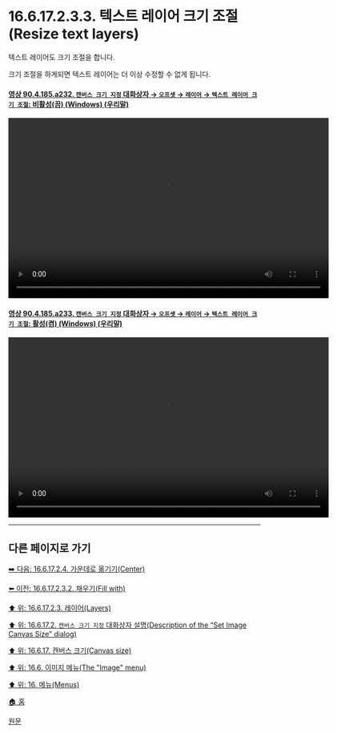 # 16.6.17.2.3.3. 텍스트 레이어 크기 조절(Resize text layers)
텍스트 레이어도 크기 조절을 합니다.

크기 조절을 하게되면 텍스트 레이어는 더 이상 수정할 수 없게 됩니다.

<a id="90-04-185-a232"></a>

#### [영상 90.4.185.a232. `캔버스 크기 지정` 대화상자 → `오프셋` → `레이어` → `텍스트 레이어 크기 조절`: 비활성(끔) (Windows) (우리말)](./90-04-0185-set_image_canvas_size.md#90-04-185-a232)
<video controls="controls" width="640" height="360" src="https://github.com/user-attachments/assets/71e8b4e7-da89-4808-a041-99c689331a66"></video>

<a id="90-04-185-a233"></a>

#### [영상 90.4.185.a233. `캔버스 크기 지정` 대화상자 → `오프셋` → `레이어` → `텍스트 레이어 크기 조절`: 활성(켬) (Windows) (우리말)](./90-04-0185-set_image_canvas_size.md#90-04-185-a233)
<video controls="controls" width="640" height="360" src="https://github.com/user-attachments/assets/327e16a3-6f6e-4462-86e0-39160c37a4c1"></video>

***

## 다른 페이지로 가기

[➡️ 다음: 16.6.17.2.4. 가운데로 옮기기(Center)](./16-06-17-02-04-center.md)

[⬅️ 이전: 16.6.17.2.3.2. 채우기(Fill with)](./16-06-17-02-03-02-fill_with.md)

[⬆️ 위: 16.6.17.2.3. 레이어(Layers)](./16-06-17-02-03-00-layers.md)

[⬆️ 위: 16.6.17.2. `캔버스 크기 지정` 대화상자 설명(Description of the “Set Image Canvas Size” dialog)](./16-06-17-02-00-description_of_the_set_image_canvas_size_dialog.md)

[⬆️ 위: 16.6.17. 캔버스 크기(Canvas size)](./16-06-17-00-canvas-size.md)

[⬆️ 위: 16.6. 이미지 메뉴(The "Image" menu)](./16-06-00-the-image-menu.md)

[⬆️ 위: 16. 메뉴(Menus)](./16-00-menus.md)

[🏠 홈](./00-home.md)

[원문](https://docs.gimp.org/2.10/ko/gimp-image-resize.html#idm27318)